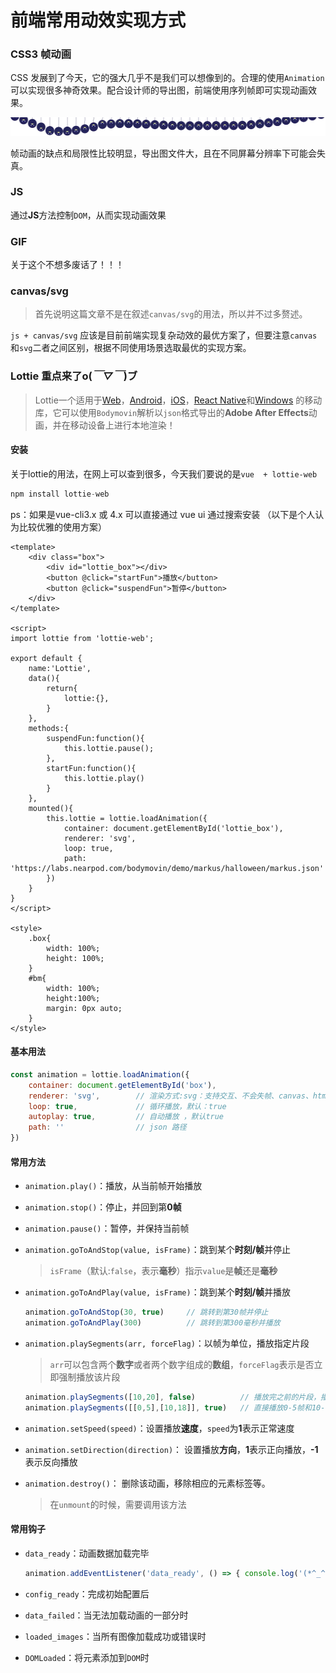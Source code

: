 # 前端常用动效实现方式

### CSS3 帧动画

CSS 发展到了今天，它的强大几乎不是我们可以想像到的。合理的使用`Animation`可以实现很多神奇效果。配合设计师的导出图，前端使用序列帧即可实现动画效果。

![序列帧](../Img/Web图形/css3序列帧.png)

帧动画的缺点和局限性比较明显，导出图文件大，且在不同屏幕分辨率下可能会失真。

### JS

通过**JS**方法控制`DOM`，从而实现动画效果

### GIF

关于这个不想多废话了！！！

### canvas/svg

> 首先说明这篇文章不是在叙述`canvas/svg`的用法，所以并不过多赘述。

`js + canvas/svg` 应该是目前前端实现复杂动效的最优方案了，但要注意`canvas`和`svg`二者之间区别，根据不同使用场景选取最优的实现方案。

### Lottie 重点来了o(*￣▽￣*)ブ

> Lottie一个适用于[Web](https://github.com/airbnb/lottie-web)，[Android](https://github.com/airbnb/lottie-android)，[iOS](https://github.com/airbnb/lottie-ios)，[React Native](https://github.com/airbnb/lottie-react-native)和[Windows](https://aka.ms/lottie) 的移动库，它可以使用`Bodymovin`解析以`json`格式导出的**Adobe After Effects**动画，并在移动设备上进行本地渲染！

#### 安装

关于lottie的用法，在网上可以查到很多，今天我们要说的是`vue  + lottie-web`

```js
npm install lottie-web
```
ps：如果是vue-cli3.x 或 4.x 可以直接通过 vue ui 通过搜索安装
（以下是个人认为比较优雅的使用方案）

```vue
<template>
    <div class="box">
        <div id="lottie_box"></div>
        <button @click="startFun">播放</button>   
        <button @click="suspendFun">暂停</button>   
    </div>
</template>

<script>
import lottie from 'lottie-web';

export default {
    name:'Lottie',
    data(){
        return{
            lottie:{},  
        }
    },
    methods:{
        suspendFun:function(){
            this.lottie.pause();
        },
        startFun:function(){
            this.lottie.play()
        }
    },
    mounted(){
        this.lottie = lottie.loadAnimation({
            container: document.getElementById('lottie_box'),
            renderer: 'svg',
            loop: true,
            path: 'https://labs.nearpod.com/bodymovin/demo/markus/halloween/markus.json'
        })
    }
}
</script>

<style>
    .box{
        width: 100%;
        height: 100%;
    }
    #bm{
        width: 100%;
        height:100%;
        margin: 0px auto;
    }
</style>
```

#### 基本用法

```js
const animation = lottie.loadAnimation({
    container: document.getElementById('box'),
    renderer: 'svg',        // 渲染方式:svg：支持交互、不会失帧、canvas、html：支持3D，支持交互
    loop: true,             // 循环播放，默认：true
    autoplay: true,         // 自动播放 ，默认true
    path: ''                // json 路径
})
```

#### 常用方法

- `animation.play()`：播放，从当前帧开始播放

- `animation.stop()`：停止，并回到第**0帧**

- `animation.pause()`：暂停，并保持当前帧

- `animation.goToAndStop(value, isFrame)`：跳到某个**时刻/帧**并停止

    > `isFrame`（默认:`false`，表示**毫秒**）指示`value`是**帧**还是**毫秒**

- `animation.goToAndPlay(value, isFrame)`：跳到某个**时刻/帧**并播放

    ```js
    animation.goToAndStop(30, true)     // 跳转到第30帧并停止
    animation.goToAndPlay(300)          // 跳转到第300毫秒并播放
    ```

- `animation.playSegments(arr, forceFlag)`：以帧为单位，播放指定片段

    > `arr`可以包含两个**数字**或者两个数字组成的**数组**，`forceFlag`表示是否立即强制播放该片段

    ```js
    animation.playSegments([10,20], false)          // 播放完之前的片段，播放10-20帧
    animation.playSegments([[0,5],[10,18]], true)   // 直接播放0-5帧和10-18帧
    ```

- `animation.setSpeed(speed)`：设置播放**速度**，`speed`为**1**表示正常速度

- `animation.setDirection(direction)`： 设置播放**方向**，**1**表示正向播放，**-1**表示反向播放

- `animation.destroy()`： 删除该动画，移除相应的元素标签等。

    > 在`unmount`的时候，需要调用该方法

#### 常用钩子

- `data_ready`：动画数据加载完毕

    ```js
    animation.addEventListener('data_ready', () => { console.log('(*^_^*)'); });
    ```

- `config_ready`：完成初始配置后

- `data_failed`：当无法加载动画的一部分时

- `loaded_images`：当所有图像加载成功或错误时

- `DOMLoaded`：将元素添加到`DOM`时